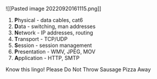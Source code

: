 ![[Pasted image 20220920161115.png]]


1. **P**hysical - data cables, cat6
2. **D**ata - switching, man addresses
3. **N**etwork - IP addresses, routing
4. **T**ransport - TCP/UDP
5. **S**ession - session management
6. **P**resentation - WMV, JPEG, MOV
7. **A**pplication - HTTP, SMTP

Know this lingo!
Please Do Not Throw Sausage Pizza Away


